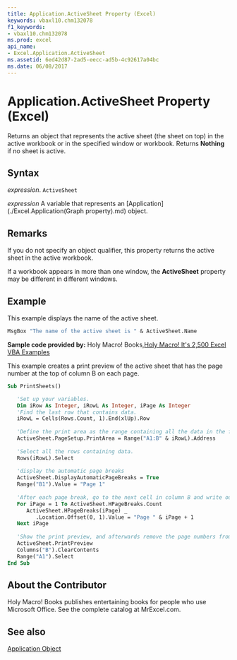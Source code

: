 ```yaml
---
title: Application.ActiveSheet Property (Excel)
keywords: vbaxl10.chm132078
f1_keywords:
- vbaxl10.chm132078
ms.prod: excel
api_name:
- Excel.Application.ActiveSheet
ms.assetid: 6ed42d87-2ad5-eecc-ad5b-4c92617a04bc
ms.date: 06/08/2017
---
```



# Application.ActiveSheet Property (Excel)

Returns an object that represents the active sheet (the sheet on top) in the active workbook or in the specified window or workbook. Returns  **Nothing** if no sheet is active.


## Syntax

 _expression_. `ActiveSheet`

 _expression_ A variable that represents an [Application](./Excel.Application(Graph property).md) object.


## Remarks

If you do not specify an object qualifier, this property returns the active sheet in the active workbook.

If a workbook appears in more than one window, the  **ActiveSheet** property may be different in different windows.


## Example

This example displays the name of the active sheet.


```vb
MsgBox "The name of the active sheet is " & ActiveSheet.Name
```

 **Sample code provided by:** Holy Macro! Books,[Holy Macro! It's 2,500 Excel VBA Examples](https://www.mrexcel.com/store/index.php?l=product_detail&;p=1)

This example creates a print preview of the active sheet that has the page number at the top of column B on each page.




```vb
Sub PrintSheets()

   'Set up your variables.
   Dim iRow As Integer, iRowL As Integer, iPage As Integer
   'Find the last row that contains data.
   iRowL = Cells(Rows.Count, 1).End(xlUp).Row
   
   'Define the print area as the range containing all the data in the first two columns of the current worksheet.
   ActiveSheet.PageSetup.PrintArea = Range("A1:B" & iRowL).Address
   
   'Select all the rows containing data.
   Rows(iRowL).Select
   
   'display the automatic page breaks
   ActiveSheet.DisplayAutomaticPageBreaks = True
   Range("B1").Value = "Page 1"
   
   'After each page break, go to the next cell in column B and write out the page number.
   For iPage = 1 To ActiveSheet.HPageBreaks.Count
      ActiveSheet.HPageBreaks(iPage) _
         .Location.Offset(0, 1).Value = "Page " & iPage + 1
   Next iPage
   
   'Show the print preview, and afterwards remove the page numbers from column B.
   ActiveSheet.PrintPreview
   Columns("B").ClearContents
   Range("A1").Select
End Sub
```


## About the Contributor
<a name="AboutContributor"> </a>

Holy Macro! Books publishes entertaining books for people who use Microsoft Office. See the complete catalog at MrExcel.com. 


## See also


[Application Object](Excel.Application(object).md)


